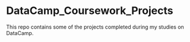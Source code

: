 # DataCamp_Coursework_Projects
This repo contains some of the projects completed during my studies on DataCamp.
